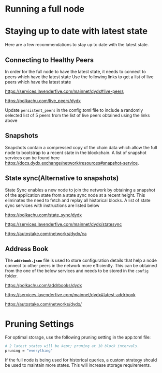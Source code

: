 # Running a full node

# Staying up to date with latest state

Here are a few recommendations to stay up to date with the latest state.

## Connecting to Healthy Peers

In order for the full node to have the latest state, it needs to connect to peers which have the latest state Use the following links to get a list of live peers which have the latest state

https://services.lavenderfive.com/mainnet/dydx#live-peers

https://polkachu.com/live_peers/dydx

Update `persistent_peers`  in the config.toml file to include a randomly selected list of 5 peers from the list of live peers obtained using the links above

## Snapshots

Snapshots contain a compressed copy of the chain data which allow the full node to bootstrap to a recent state in the blockchain. A list of snapshot services can be found here https://docs.dydx.exchange/network/resources#snapshot-service. 

## State sync(Alternative to snapshots)

State Sync enables a new node to join the network by obtaining a snapshot of the application state from a state sync node at a recent height. This eliminates the need to fetch and replay all historical blocks. A list of state sync services with instructions are listed below

https://polkachu.com/state_sync/dydx

https://services.lavenderfive.com/mainnet/dydx/statesync

https://autostake.com/networks/dydx/ca

## Address Book

The **`addrbook.json`** file is used to store configuration details that help a node connect to other peers in the network more efficiently. This can be obtained from the one of the below services and needs to be stored in the `config` folder.

https://polkachu.com/addrbooks/dydx

https://services.lavenderfive.com/mainnet/dydx#latest-addrbook

https://autostake.com/networks/dydx/

# Pruning Settings

For optimal storage, use the following pruning setting in the app.toml file:

```bash
# 2 latest states will be kept; pruning at 10 block intervals.
pruning = "everything"
```

If the full node is being used for historical queries, a custom strategy should be used to maintain more states. This will increase storage requirements.